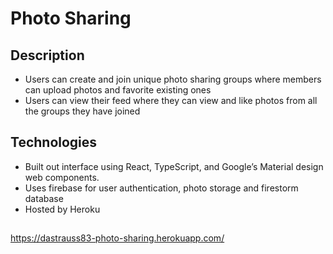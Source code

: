 # Photo Sharing

## Description

- Users can create and join unique photo sharing groups where members can upload photos and favorite existing ones
- Users can view their feed where they can view and like photos from all the groups they have joined

## Technologies

- Built out interface using React, TypeScript, and Google’s Material design web components.
- Uses firebase for user authentication, photo storage and firestorm database
- Hosted by Heroku

##

https://dastrauss83-photo-sharing.herokuapp.com/
